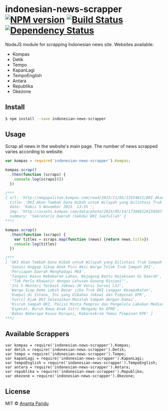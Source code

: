 # indonesian-news-scrapper [![NPM version][npm-image]][npm-url] [![Build Status][travis-image]][travis-url] [![Dependency Status][daviddm-image]][daviddm-url]

NodeJS module for scrapping Indonesian news site.
Websites available:
+ Kompas
+ Detik
+ Tempo
+ KapanLagi
+ TempoEnglish
+ Antara
+ Republika
+ Okezone


## Install

```sh
$ npm install --save indonesian-news-scrapper
```


## Usage

Scrap all news in the website's main page. The number of news scrapped varies according to website.

```js
var kompas = require('indonesian-news-scrapper').Kompas;

kompas.scrap()
  .then(function (scraps) {
    console.log(scraps[0])
  })

/***
{ url: 'http://megapolitan.kompas.com/read/2015/11/05/13554811/DKI.Akan.Tambah.Dana.Hibah.untuk.Wilayah.yang.Dilintasi.Truk.Sampah',
  title: 'DKI Akan Tambah Dana Hibah untuk Wilayah yang Dilintasi Truk Sampah',
  date: 'Kamis 5 November 2015  13:55 ',
  img: 'http://assets.kompas.com/data/photo/2015/05/14/173048120150507-140842780x390.JPG',
  summary: 'Sekretaris Daerah (Sekda) DKI Saefullah' }
***/

kompas.scrap()
  .then(function (scraps) {
    var titles = scraps.map(function (news) {return news.title})
    console.log(titles)
  })

/***
[ 'DKI Akan Tambah Dana Hibah untuk Wilayah yang Dilintasi Truk Sampah',
  'Sanusi Anggap Sikap Ahok Picu Aksi Warga Tolak Truk Sampah DKI',
  'Persiapan Daerah Menghadapi MEA',
  'Tangani Kasus Kebakaran Lahan, Kejagung Bantu Kejaksaan di Daerah',
  '"Tak Perlu Khawatir dengan Letusan Gunung Rinjani"',
  'Ini 5 Menteri Terbaik Jokowi-JK Versi Survei LSJ',
  'Warga Siap Demo Lebih Besar jika Truk DKI Langgar Kesepakatan',
  'Kumpul di Istana, Ini yang Dibahas Jokowi dan Pimpinan DPR',
  'Yusril Ajak DKI Selesaikan Masalah Sampah dengan Damai',
  'Kisruh Sampah DKI, Polisi Minta Pemprov dan Pengelola Lakukan Mediasi',
  'Dipecat, Buruh Bawa Anak Istri Mengadu ke DPRD',
  'Bahas Beberapa Kasus Korupsi, Kabareskrim Temui Pimpinan KPK' ]
***/
```

## Available Scrappers

```
var kompas = require('indonesian-news-scrapper').Kompas;
var detik = require('indonesian-news-scrapper').Detik;
var tempo = require('indonesian-news-scrapper').Tempo;
var kapanLagi = require('indonesian-news-scrapper').KapanLagi;
var tempoEnglish = require('indonesian-news-scrapper').TempoEnglish;
var antara = require('indonesian-news-scrapper').Antara;
var republika = require('indonesian-news-scrapper').Republika;
var okezone = require('indonesian-news-scrapper').Okezone;
```

## License

MIT © [Ananta Pandu](pandu.ml)


[npm-image]: https://badge.fury.io/js/indonesian-news-scrapper.svg
[npm-url]: https://npmjs.org/package/indonesian-news-scrapper
[travis-image]: https://travis-ci.org/anpandu/indonesian-news-scrapper.svg?branch=master
[travis-url]: https://travis-ci.org/anpandu/indonesian-news-scrapper
[daviddm-image]: https://david-dm.org/anpandu/indonesian-news-scrapper.svg?theme=shields.io
[daviddm-url]: https://david-dm.org/anpandu/indonesian-news-scrapper
